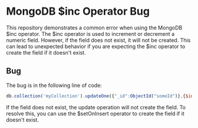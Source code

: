 # MongoDB $inc Operator Bug
This repository demonstrates a common error when using the MongoDB $inc operator. The $inc operator is used to increment or decrement a numeric field. However, if the field does not exist, it will not be created. This can lead to unexpected behavior if you are expecting the $inc operator to create the field if it doesn't exist.

## Bug
The bug is in the following line of code:
```javascript
db.collection('myCollection').updateOne({"_id":ObjectId("someId")},{$inc:{field:value}});
```
If the field does not exist, the update operation will not create the field. To resolve this, you can use the $setOnInsert operator to create the field if it doesn't exist.